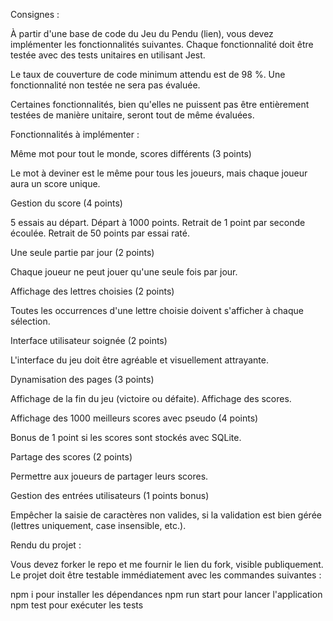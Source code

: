 Consignes :

À partir d'une base de code du Jeu du Pendu (lien), vous devez implémenter les fonctionnalités suivantes.
Chaque fonctionnalité doit être testée avec des tests unitaires en utilisant Jest.

Le taux de couverture de code minimum attendu est de 98 %. Une fonctionnalité non testée ne sera pas évaluée.

Certaines fonctionnalités, bien qu'elles ne puissent pas être entièrement testées de manière unitaire, seront tout de même évaluées.



Fonctionnalités à implémenter :

Même mot pour tout le monde, scores différents (3 points)

Le mot à deviner est le même pour tous les joueurs, mais chaque joueur aura un score unique.


Gestion du score (4 points)

5 essais au départ. Départ à 1000 points. Retrait de 1 point par seconde écoulée. Retrait de 50 points par essai raté.


Une seule partie par jour (2 points)

Chaque joueur ne peut jouer qu'une seule fois par jour.


Affichage des lettres choisies (2 points)

Toutes les occurrences d'une lettre choisie doivent s'afficher à chaque sélection.


Interface utilisateur soignée (2 points)

L'interface du jeu doit être agréable et visuellement attrayante.


Dynamisation des pages (3 points)

Affichage de la fin du jeu (victoire ou défaite). Affichage des scores.


Affichage des 1000 meilleurs scores avec pseudo (4 points)

Bonus de 1 point si les scores sont stockés avec SQLite.


Partage des scores (2 points)

Permettre aux joueurs de partager leurs scores.


Gestion des entrées utilisateurs  (1 points bonus)

Empêcher la saisie de caractères non valides, si la validation est bien gérée (lettres uniquement, case insensible, etc.).



Rendu du projet :

Vous devez forker le repo et me fournir le lien du fork, visible publiquement.
Le projet doit être testable immédiatement avec les commandes suivantes :

npm i pour installer les dépendances
npm run start pour lancer l'application
npm test pour exécuter les tests
